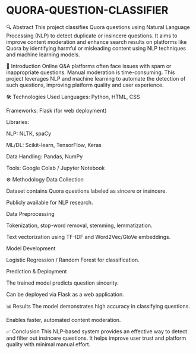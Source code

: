 # QUORA-QUESTION-CLASSIFIER
🔍 Abstract
This project classifies Quora questions using Natural Language Processing (NLP) to detect duplicate or insincere questions. It aims to improve content moderation and enhance search results on platforms like Quora by identifying harmful or misleading content using NLP techniques and machine learning models.

🧠 Introduction
Online Q&A platforms often face issues with spam or inappropriate questions. Manual moderation is time-consuming. This project leverages NLP and machine learning to automate the detection of such questions, improving platform quality and user experience.

🛠️ Technologies Used
Languages: Python, HTML, CSS

Frameworks: Flask (for web deployment)

Libraries:

NLP: NLTK, spaCy

ML/DL: Scikit-learn, TensorFlow, Keras

Data Handling: Pandas, NumPy

Tools: Google Colab / Jupyter Notebook

⚙️ Methodology
Data Collection

Dataset contains Quora questions labeled as sincere or insincere.

Publicly available for NLP research.

Data Preprocessing

Tokenization, stop-word removal, stemming, lemmatization.

Text vectorization using TF-IDF and Word2Vec/GloVe embeddings.

Model Development

Logistic Regression / Random Forest for classification.

Prediction & Deployment

The trained model predicts question sincerity.

Can be deployed via Flask as a web application.

📊 Results
The model demonstrates high accuracy in classifying questions.

Enables faster, automated content moderation.

✅ Conclusion
This NLP-based system provides an effective way to detect and filter out insincere questions. It helps improve user trust and platform quality with minimal manual effort.
